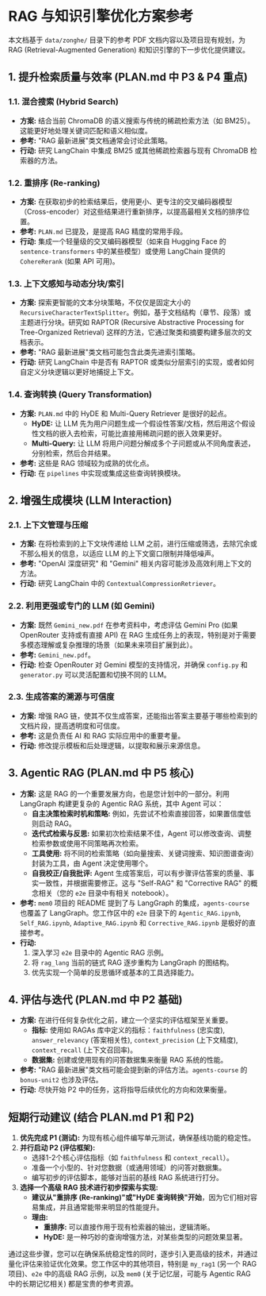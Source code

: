 # RAG 与知识引擎优化方案参考

本文档基于 `data/zonghe/` 目录下的参考 PDF 文档内容以及项目现有规划，为 RAG (Retrieval-Augmented Generation) 和知识引擎的下一步优化提供建议。

## 1. 提升检索质量与效率 (PLAN.md 中 P3 & P4 重点)

### 1.1. 混合搜索 (Hybrid Search)
*   **方案:** 结合当前 ChromaDB 的语义搜索与传统的稀疏检索方法（如 BM25）。这能更好地处理关键词匹配和语义相似度。
*   **参考:** "RAG 最新进展"类文档通常会讨论此策略。
*   **行动:** 研究 LangChain 中集成 BM25 或其他稀疏检索器与现有 ChromaDB 检索器的方法。

### 1.2. 重排序 (Re-ranking)
*   **方案:** 在获取初步的检索结果后，使用更小、更专注的交叉编码器模型（Cross-encoder）对这些结果进行重新排序，以提高最相关文档的排序位置。
*   **参考:** `PLAN.md` 已提及，是提高 RAG 精度的常用手段。
*   **行动:** 集成一个轻量级的交叉编码器模型（如来自 Hugging Face 的 `sentence-transformers` 中的某些模型）或使用 LangChain 提供的 `CohereRerank` (如果 API 可用)。

### 1.3. 上下文感知与动态分块/索引
*   **方案:** 探索更智能的文本分块策略，不仅仅是固定大小的 `RecursiveCharacterTextSplitter`。例如，基于文档结构（章节、段落）或主题进行分块。研究如 RAPTOR (Recursive Abstractive Processing for Tree-Organized Retrieval) 这样的方法，它通过聚类和摘要构建多层次的文档表示。
*   **参考:** "RAG 最新进展"类文档可能包含此类先进索引策略。
*   **行动:** 研究 LangChain 中是否有 RAPTOR 或类似分层索引的实现，或者如何自定义分块逻辑以更好地捕捉上下文。

### 1.4. 查询转换 (Query Transformation)
*   **方案:** `PLAN.md` 中的 HyDE 和 Multi-Query Retriever 是很好的起点。
    *   **HyDE:** 让 LLM 先为用户问题生成一个假设性答案/文档，然后用这个假设性文档的嵌入去检索，可能比直接用稀疏问题的嵌入效果更好。
    *   **Multi-Query:** 让 LLM 将用户问题分解成多个子问题或从不同角度表述，分别检索，然后合并结果。
*   **参考:** 这些是 RAG 领域较为成熟的优化点。
*   **行动:** 在 `pipelines` 中实现或集成这些查询转换模块。

## 2. 增强生成模块 (LLM Interaction)

### 2.1. 上下文管理与压缩
*   **方案:** 在将检索到的上下文块传递给 LLM 之前，进行压缩或筛选，去除冗余或不那么相关的信息，以适应 LLM 的上下文窗口限制并降低噪声。
*   **参考:** "OpenAI 深度研究" 和 "Gemini" 相关内容可能涉及高效利用上下文的方法。
*   **行动:** 研究 LangChain 中的 `ContextualCompressionRetriever`。

### 2.2. 利用更强或专门的 LLM (如 Gemini)
*   **方案:** 既然 `Gemini_new.pdf` 在参考资料中，考虑评估 Gemini Pro (如果 OpenRouter 支持或有直接 API) 在 RAG 生成任务上的表现，特别是对于需要多模态理解或复杂推理的场景（如果未来项目扩展到此）。
*   **参考:** `Gemini_new.pdf`。
*   **行动:** 检查 OpenRouter 对 Gemini 模型的支持情况，并确保 `config.py` 和 `generator.py` 可以灵活配置和切换不同的 LLM。

### 2.3. 生成答案的溯源与可信度
*   **方案:** 增强 RAG 链，使其不仅生成答案，还能指出答案主要基于哪些检索到的文档片段，提高透明度和可信度。
*   **参考:** 这是负责任 AI 和 RAG 实际应用中的重要考量。
*   **行动:** 修改提示模板和后处理逻辑，以提取和展示来源信息。

## 3. Agentic RAG (PLAN.md 中 P5 核心)

*   **方案:** 这是 RAG 的一个重要发展方向，也是您计划中的一部分。利用 LangGraph 构建更复杂的 Agentic RAG 系统，其中 Agent 可以：
    *   **自主决策检索时机和策略:** 例如，先尝试不检索直接回答，如果置信度低则启动 RAG。
    *   **迭代式检索与反思:** 如果初次检索结果不佳，Agent 可以修改查询、调整检索参数或使用不同策略再次检索。
    *   **工具使用:** 将不同的检索策略（如向量搜索、关键词搜索、知识图谱查询）封装为工具，由 Agent 决定使用哪个。
    *   **自我校正/自我批评:** Agent 生成答案后，可以有步骤评估答案的质量、事实一致性，并根据需要修正。这与 "Self-RAG" 和 "Corrective RAG" 的概念相关（您的 `e2e` 目录中有相关 notebook）。
*   **参考:** `mem0` 项目的 README 提到了与 LangGraph 的集成，`agents-course` 也覆盖了 LangGraph。您工作区中的 `e2e` 目录下的 `Agentic_RAG.ipynb`, `Self_RAG.ipynb`, `Adaptive_RAG.ipynb` 和 `Corrective_RAG.ipynb` 是极好的直接参考。
*   **行动:**
    1.  深入学习 `e2e` 目录中的 Agentic RAG 示例。
    2.  将 `rag_lang` 当前的链式 RAG 逐步重构为 LangGraph 的图结构。
    3.  优先实现一个简单的反思循环或基本的工具选择能力。

## 4. 评估与迭代 (PLAN.md 中 P2 基础)

*   **方案:** 在进行任何复杂优化之前，建立一个坚实的评估框架至关重要。
    *   **指标:** 使用如 RAGAs 库中定义的指标：`faithfulness` (忠实度), `answer_relevancy` (答案相关性), `context_precision` (上下文精度), `context_recall` (上下文召回率)。
    *   **数据集:** 创建或使用现有的问答数据集来衡量 RAG 系统的性能。
*   **参考:** "RAG 最新进展"类文档可能会提到新的评估方法。`agents-course` 的 `bonus-unit2` 也涉及评估。
*   **行动:** 尽快开始 P2 中的任务，这将指导后续优化的方向和效果衡量。

## 短期行动建议 (结合 PLAN.md P1 和 P2)

1.  **优先完成 P1 (测试):** 为现有核心组件编写单元测试，确保基线功能的稳定性。
2.  **并行启动 P2 (评估框架):**
    *   选择1-2个核心评估指标（如 `faithfulness` 和 `context_recall`）。
    *   准备一个小型的、针对您数据（或通用领域）的问答对数据集。
    *   编写初步的评估脚本，能够对当前的基线 RAG 系统进行打分。
3.  **选择一个高级 RAG 技术进行初步探索与实现:**
    *   **建议从"重排序 (Re-ranking)"或"HyDE 查询转换"开始**，因为它们相对容易集成，并且通常能带来明显的性能提升。
    *   **理由:**
        *   **重排序:** 可以直接作用于现有检索器的输出，逻辑清晰。
        *   **HyDE:** 是一种巧妙的查询增强方法，对某些类型的问题效果显著。

通过这些步骤，您可以在确保系统稳定性的同时，逐步引入更高级的技术，并通过量化评估来验证优化效果。您工作区中的其他项目，特别是 `my_rag1` (另一个 RAG 项目)、`e2e` 中的高级 RAG 示例，以及 `mem0` (关于记忆层，可能与 Agentic RAG 中的长期记忆相关) 都是宝贵的参考资源。 